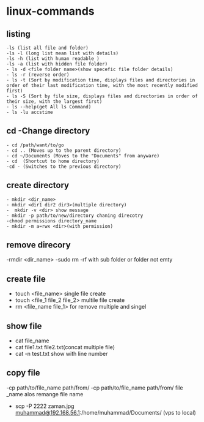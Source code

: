 # linux-commands
  ## listing
    -ls (list all file and folder)
    -ls -l (long list mean list with details)
    -ls -h (list with human readable )
    -ls -a (list with hidden file folder)
    - ls -d <file folder name>(show specefic file folder details)
    - ls -r (reverse order)
    - ls -t (Sort by modification time, displays files and directories in order of their last modification time, with the most recently modified first)
    - ls -S (Sort by file size, displays files and directories in order of their size, with the largest first)
    - ls --help(get All ls Command)
    - ls -lu accstime
 ## cd -Change directory
    - cd /path/want/to/go
    - cd .. (Moves up to the parent directory)
    - cd ~/Documents (Moves to the "Documents" from anyware)
    - cd  (Shortcut to home directory)
    -cd - (Switches to the previous directory)
## create directory
    - mkdir <dir_name>
    - mkdir <dir1 dir2 dir3>(multiple directory)
    -  mkdir -v <dir> show message
    - mkdir -p path/to/new/directory chaning direcotry
    -chmod permissions directory_name
    - mkdir -m a=rwx <dir>(with permission)
## remove direcory
  -rmdir <dir_name>
  -sudo rm -rf <directory/> with sub folder or folder not emty
## create  file 
   - touch <file_name> single file create
   - touch <file_1 file_2 file_2> multile file create
   - rm <file_name file_1> for remove multiple and singel
## show file 
  - cat file_name
  - cat file1.txt file2.txt(concat multiple file)
  - cat -n test.txt show with line number
## copy file 
  -cp path/to/file_name path/from/
  -cp path/to/file_name path/from/ file _name alos remange file name 
  - scp -P 2222 zaman.jpg muhammad@192.168.56.1:/home/muhammad/Documents/ (vps to local)
